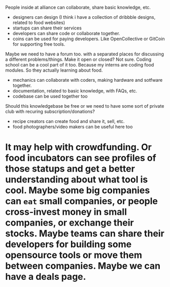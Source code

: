 People inside at alliance can collaborate, share basic knowledge, etc.
- designers can design (I think i have a collection of dribbble designs, related to food websites)
- startups can share their services
- developers can share code or collaborate together.
- coins can be used for paying developers. Like OpenCollective or GitCoin for supporting free tools.

Maybe we need to have a forum too. with a separated places for discussing a different problems/things. Make it open or closed? Not sure. Coding school can be a cool part of it too. Because my interns are coding food modules. So they actually learning about food.

- mechanics can collaborate with coders, making hardware and sotfware together.
- documentation, related to basic knowledge, with FAQs, etc.
- codebase can be used together too

Should this knowledgebase be free or we need to have some sort of private club with recuring subscription/donations?

- recipe creators can create food and share it, sell, etc.
- food photographers/video makers can be useful here too

It may help with crowdfunding. Or food incubators can see profiles of those statups and get a better understanding about what tool is cool.
Maybe some big companies can `eat` small companies, or people cross-invest money in small companies, or exchange their stocks. Maybe teams can share their developers for building some opensource tools or move them between companies.
Maybe we can have a deals page.
====
